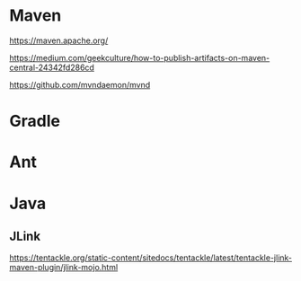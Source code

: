 # Maven
https://maven.apache.org/

https://medium.com/geekculture/how-to-publish-artifacts-on-maven-central-24342fd286cd

https://github.com/mvndaemon/mvnd


# Gradle

# Ant

# Java
## JLink
https://tentackle.org/static-content/sitedocs/tentackle/latest/tentackle-jlink-maven-plugin/jlink-mojo.html

